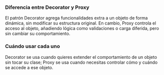 ### Diferencia entre Decorator y Proxy

El patrón Decorator agrega funcionalidades extra a un objeto de forma dinámica, sin modificar su estructura original. En cambio, Proxy controla el acceso al objeto, añadiendo lógica como validaciones o carga diferida, pero sin cambiar su comportamiento.

### Cuándo usar cada uno

Decorator se usa cuando quieres extender el comportamiento de un objeto sin tocar su clase; Proxy se usa cuando necesitas controlar cómo y cuándo se accede a ese objeto.

